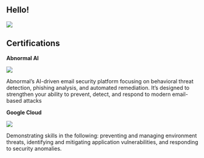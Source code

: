 ## Hello!
<a href="https://www.linkedin.com/in/thomas-seaborne-01b2ba167/"><img src="https://img.shields.io/badge/-LinkedIn-0072b1?&style=for-the-badge&logo=linkedin&logoColor=white" /></a>




## Certifications
**Abnormal AI**

<a href="https://abnormal-academy.workramp.io/certificate/byFK91m6kw" target="_blank" rel="noopener noreferrer">
  <img src="https://img.shields.io/badge/-Abnormal%20Security%20Essentials-4B0082?style=for-the-badge&logo=artstation&logoColor=white" />
</a>

Abnormal’s AI-driven email security platform focusing on behavioral threat detection, phishing analysis, and automated remediation. It’s designed to strengthen your ability to prevent, detect, and respond to modern email-based attacks

**Google Cloud**

<a href="https://www.linkedin.com/in/tom-seaborne-01b2ba167/" target="_blank">
  <img src="https://img.shields.io/badge/-Mitigate%20Threats%20and%20Vulnerabilities%20with%20Security%20Command%20Center%20Skill-0066CC?style=for-the-badge&logo=artstation&logoColor=white" />
</a>

Demonstrating skills in the following: preventing and managing environment threats, identifying and mitigating application vulnerabilities, and responding to security anomalies.
